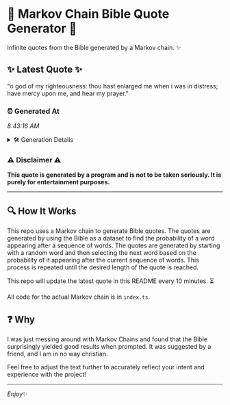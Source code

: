 # 📖 Markov Chain Bible Quote Generator 📖

Infinite quotes from the Bible generated by a Markov chain. ✨

## ✨ Latest Quote ✨
"o god of my righteousness: thou hast enlarged me when i was in distress; have mercy upon me, and hear my prayer."

### ⏰ Generated At
*8:43:16 AM*

<details>
    <summary>🛠️ Generation Details</summary>
    <p>
        <strong>🌱 Seed:</strong> o<br>
        <strong>🔄 Iterations:</strong> 21<br>
        <strong>📜 Context History:</strong><br>[ o ]: god<br>[ o, god ]: of<br>[ o, god, of ]: my<br>[ o, god, of, my ]: righteousness:<br>[ o, god, of, my, righteousness: ]: thou<br>[ o, god, of, my, righteousness:, thou ]: hast<br>[ god, of, my, righteousness:, thou, hast ]: enlarged<br>[ of, my, righteousness:, thou, hast, enlarged ]: me<br>[ my, righteousness:, thou, hast, enlarged, me ]: when<br>[ righteousness:, thou, hast, enlarged, me, when ]: i<br>[ thou, hast, enlarged, me, when, i ]: was<br>[ hast, enlarged, me, when, i, was ]: in<br>[ enlarged, me, when, i, was, in ]: distress;<br>[ me, when, i, was, in, distress; ]: have<br>[ when, i, was, in, distress;, have ]: mercy<br>[ i, was, in, distress;, have, mercy ]: upon<br>[ was, in, distress;, have, mercy, upon ]: me,<br>[ in, distress;, have, mercy, upon, me, ]: and<br>[ distress;, have, mercy, upon, me,, and ]: hear<br>[ have, mercy, upon, me,, and, hear ]: my<br>[ mercy, upon, me,, and, hear, my ]: prayer.<br>
    </p>
</details>

### ⚠️ Disclaimer ⚠️
**This quote is generated by a program and is not to be taken seriously. It is purely for entertainment purposes.**

---

## 🔍 How It Works

This repo uses a Markov chain to generate Bible quotes. The quotes are generated by using the Bible as a dataset to find the probability of a word appearing after a sequence of words. The quotes are generated by starting with a random word and then selecting the next word based on the probability of it appearing after the current sequence of words. This process is repeated until the desired length of the quote is reached.

This repo will update the latest quote in this README every 10 minutes. ⏳

All code for the actual Markov chain is in `index.ts`.

## ❓ Why

I was just messing around with Markov Chains and found that the Bible surprisingly yielded good results when prompted. 
It was suggested by a friend, and I am in no way christian.

Feel free to adjust the text further to accurately reflect your intent and experience with the project!

---

*Enjoy*✨
